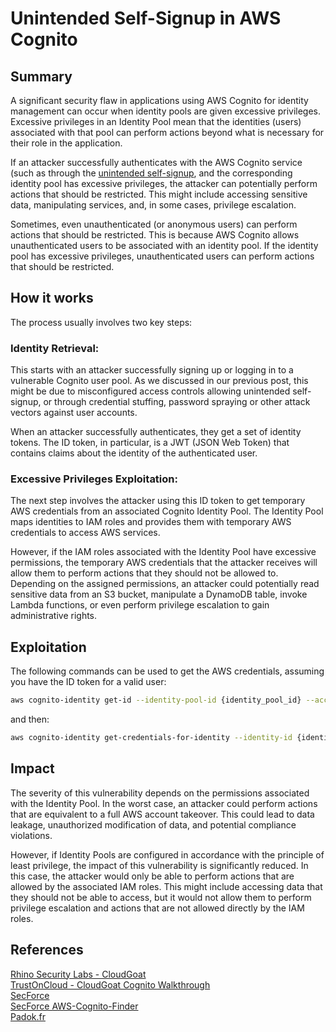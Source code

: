 # Unintended Self-Signup in AWS Cognito

## Summary
A significant security flaw in applications using AWS Cognito for identity management can occur when identity pools are given excessive privileges. Excessive privileges in an Identity Pool mean that the identities (users) associated with that pool can perform actions beyond what is necessary for their role in the application.

If an attacker successfully authenticates with the AWS Cognito service (such as through the [unintended self-signup](./cognito_user_self_signup.md), and the corresponding identity pool has excessive privileges, the attacker can potentially perform actions that should be restricted. This might include accessing sensitive data, manipulating services, and, in some cases, privilege escalation.

Sometimes, even unauthenticated (or anonymous users) can perform actions that should be restricted. This is because AWS Cognito allows unauthenticated users to be associated with an identity pool. If the identity pool has excessive privileges, unauthenticated users can perform actions that should be restricted.

## How it works
The process usually involves two key steps:

### Identity Retrieval:
This starts with an attacker successfully signing up or logging in to a vulnerable Cognito user pool. As we discussed in our previous post, this might be due to misconfigured access controls allowing unintended self-signup, or through credential stuffing, password spraying or other attack vectors against user accounts.

When an attacker successfully authenticates, they get a set of identity tokens. The ID token, in particular, is a JWT (JSON Web Token) that contains claims about the identity of the authenticated user.  

### Excessive Privileges Exploitation:
The next step involves the attacker using this ID token to get temporary AWS credentials from an associated Cognito Identity Pool. The Identity Pool maps identities to IAM roles and provides them with temporary AWS credentials to access AWS services.

However, if the IAM roles associated with the Identity Pool have excessive permissions, the temporary AWS credentials that the attacker receives will allow them to perform actions that they should not be allowed to. Depending on the assigned permissions, an attacker could potentially read sensitive data from an S3 bucket, manipulate a DynamoDB table, invoke Lambda functions, or even perform privilege escalation to gain administrative rights.

## Exploitation
The following commands can be used to get the AWS credentials, assuming you have the ID token for a valid user:

```bash
aws cognito-identity get-id --identity-pool-id {identity_pool_id} --account-id {account_id} --logins {login_provider}:{id_token}
```
and then:
```bash
aws cognito-identity get-credentials-for-identity --identity-id {identity_id} --logins {login_provider}:{id_token}
```

## Impact
The severity of this vulnerability depends on the permissions associated with the Identity Pool. In the worst case, an attacker could perform actions that are equivalent to a full AWS account takeover. This could lead to data leakage, unauthorized modification of data, and potential compliance violations.

However, if Identity Pools are configured in accordance with the principle of least privilege, the impact of this vulnerability is significantly reduced. In this case, the attacker would only be able to perform actions that are allowed by the associated IAM roles. This might include accessing data that they should not be able to access, but it would not allow them to perform privilege escalation and actions that are not allowed directly by the IAM roles.

## References
[Rhino Security Labs - CloudGoat](https://github.com/RhinoSecurityLabs/cloudgoat/tree/master/scenarios/vulnerable_cognito)  
[TrustOnCloud - CloudGoat Cognito Walkthrough](https://trustoncloud.com/exploit-two-of-the-most-common-vulnerabilities-in-amazon-cognito-with-cloudgoat/)  
[SecForce](https://www.secforce.com/blog/aws-cognito-pitfalls-default-settings-attackers-love-and-you-should-know-about/)  
[SecForce AWS-Cognito-Finder](https://github.com/SECFORCE/AWS-Cognito-Finder)  
[Padok.fr](https://www.padok.fr/en/blog/aws-cognito-pentest#Attack_3:_Identity_pool_escalation)